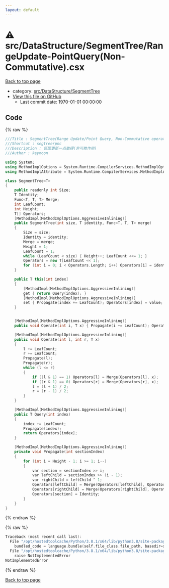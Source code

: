 ```yaml
---
layout: default
---
```


<!-- mathjax config similar to math.stackexchange -->
<script type="text/javascript" async
  src="https://cdnjs.cloudflare.com/ajax/libs/mathjax/2.7.5/MathJax.js?config=TeX-MML-AM_CHTML">
</script>
<script type="text/x-mathjax-config">
  MathJax.Hub.Config({
    TeX: { equationNumbers: { autoNumber: "AMS" }},
    tex2jax: {
      inlineMath: [ ['$','$'] ],
      processEscapes: true
    },
    "HTML-CSS": { matchFontHeight: false },
    displayAlign: "left",
    displayIndent: "2em"
  });
</script>

<script type="text/javascript" src="https://cdnjs.cloudflare.com/ajax/libs/jquery/3.4.1/jquery.min.js"></script>
<script src="https://cdn.jsdelivr.net/npm/jquery-balloon-js@1.1.2/jquery.balloon.min.js" integrity="sha256-ZEYs9VrgAeNuPvs15E39OsyOJaIkXEEt10fzxJ20+2I=" crossorigin="anonymous"></script>
<script type="text/javascript" src="../../../../assets/js/copy-button.js"></script>
<link rel="stylesheet" href="../../../../assets/css/copy-button.css" />


# :warning: src/DataStructure/SegmentTree/RangeUpdate-PointQuery(Non-Commutative).csx

<a href="../../../../index.html">Back to top page</a>

* category: <a href="../../../../index.html#5953e6c7c1ed72d211284e9a01174d16">src/DataStructure/SegmentTree</a>
* <a href="{{ site.github.repository_url }}/blob/master/src/DataStructure/SegmentTree/RangeUpdate-PointQuery(Non-Commutative).csx">View this file on GitHub</a>
    - Last commit date: 1970-01-01 00:00:00




## Code

<a id="unbundled"></a>
{% raw %}
```cpp
﻿///Title : SegmentTree(Range Update/Point Query, Non-Commutative operation)
///Shortcut : segtreerpnc
///Description : 区間更新一点取得(非可換作用)
///Author : keymoon

using System;
using MethodImplOptions = System.Runtime.CompilerServices.MethodImplOptions;
using MethodImplAttribute = System.Runtime.CompilerServices.MethodImplAttribute;

class SegmentTree<T>
{
    public readonly int Size;
    T Identity;
    Func<T, T, T> Merge;
    int LeafCount;
    int Height;
    T[] Operators;
    [MethodImpl(MethodImplOptions.AggressiveInlining)]
    public SegmentTree(int size, T identity, Func<T, T, T> merge)
    {
        Size = size;
        Identity = identity;
        Merge = merge;
        Height = 1;
        LeafCount = 1;
        while (LeafCount < size) { Height++; LeafCount <<= 1; }
        Operators = new T[LeafCount << 1];
        for (int i = 0; i < Operators.Length; i++) Operators[i] = identity;
    }

    public T this[int index]
    {
        [MethodImpl(MethodImplOptions.AggressiveInlining)]
        get { return Query(index); }
        [MethodImpl(MethodImplOptions.AggressiveInlining)]
        set { Propagate(index += LeafCount); Operators[index] = value; }
    }


    [MethodImpl(MethodImplOptions.AggressiveInlining)]
    public void Operate(int i, T x) { Propagate(i += LeafCount); Operators[i] = Merge(Operators[i], x); }

    [MethodImpl(MethodImplOptions.AggressiveInlining)]
    public void Operate(int l, int r, T x)
    {
        l += LeafCount;
        r += LeafCount;
        Propagate(l);
        Propagate(r);
        while (l <= r)
        {
            if ((l & 1) == 1) Operators[l] = Merge(Operators[l], x);
            if ((r & 1) == 0) Operators[r] = Merge(Operators[r], x);
            l = (l + 1) / 2;
            r = (r - 1) / 2;
        }
    }

    [MethodImpl(MethodImplOptions.AggressiveInlining)]
    public T Query(int index)
    {
        index += LeafCount;
        Propagate(index);
        return Operators[index];
    }

    [MethodImpl(MethodImplOptions.AggressiveInlining)]
    private void Propagate(int sectionIndex)
    {
        for (int i = Height - 1; i >= 1; i--)
        {
            var section = sectionIndex >> i;
            var leftChild = sectionIndex >> (i - 1);
            var rightChild = leftChild ^ 1;
            Operators[leftChild] = Merge(Operators[leftChild], Operators[section]);
            Operators[rightChild] = Merge(Operators[rightChild], Operators[section]);
            Operators[section] = Identity;
        }
    }
}
```
{% endraw %}

<a id="bundled"></a>
{% raw %}
```cpp
Traceback (most recent call last):
  File "/opt/hostedtoolcache/Python/3.8.1/x64/lib/python3.8/site-packages/onlinejudge_verify/docs.py", line 347, in write_contents
    bundled_code = language.bundle(self.file_class.file_path, basedir=self.cpp_source_path)
  File "/opt/hostedtoolcache/Python/3.8.1/x64/lib/python3.8/site-packages/onlinejudge_verify/languages/csharpscript.py", line 108, in bundle
    raise NotImplementedError
NotImplementedError

```
{% endraw %}

<a href="../../../../index.html">Back to top page</a>

